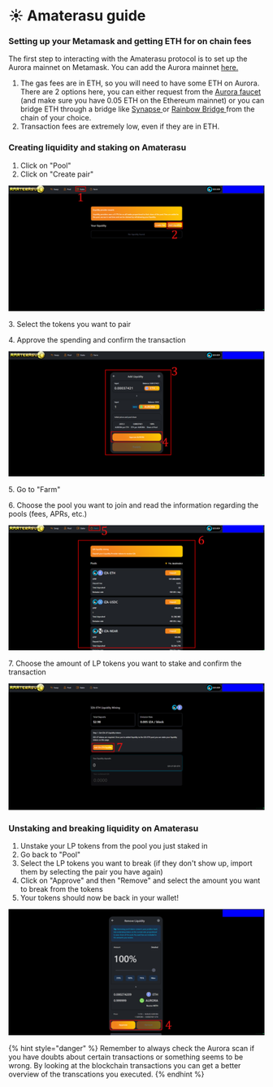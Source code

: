 # ☀ Amaterasu guide

### Setting up your Metamask and getting ETH for on chain fees

The first step to interacting with the Amaterasu protocol is to set up the Aurora mainnet on Metamask. You can add the Aurora mainnet [here.](https://aurora.dev/start)

1. The gas fees are in ETH, so you will need to have some ETH on Aurora. There are 2 options here, you can either request from the [Aurora faucet](https://aurora.dev/faucet) (and make sure you have 0.05 ETH on the Ethereum mainnet) or you can bridge ETH through a bridge like [Synapse ](https://synapseprotocol.com)or [Rainbow Bridge ](https://rainbowbridge.app/transfer)from the chain of your choice.
2. Transaction fees are extremely low, even if they are in ETH.

### Creating liquidity and staking on Amaterasu

1. Click on "Pool"
2. Click on "Create pair"

![](<../.gitbook/assets/image (4).png>)

3\. Select the tokens you want to pair

4\. Approve the spending and confirm the transaction

![](<../.gitbook/assets/image (2).png>)

5\. Go to "Farm"

6\. Choose the pool you want to join and read the information regarding the pools (fees, APRs, etc.)

![](<../.gitbook/assets/image (5).png>)

7\. Choose the amount of LP tokens you want to stake and confirm the transaction

![](<../.gitbook/assets/image (3).png>)

### Unstaking and breaking liquidity on Amaterasu

1. Unstake your LP tokens from the pool you just staked in
2. Go back to "Pool"
3. Select the LP tokens you want to break (if they don't show up, import them by selecting the pair you have again)
4. Click on "Approve" and then "Remove" and select the amount you want to break from the tokens
5. Your tokens should now be back in your wallet!

![](<../.gitbook/assets/image (1).png>)

{% hint style="danger" %}
Remember to always check the Aurora scan if you have doubts about certain transactions or something seems to be wrong. By looking at the blockchain transactions you can get a better overview of the transcations you executed.
{% endhint %}
